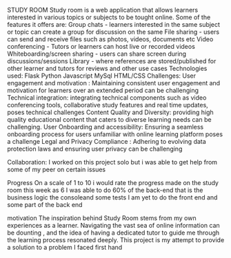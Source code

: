 STUDY ROOM
Study room is a web application that allows learners interested in various topics or subjects to be tought online.
Some of the features it offers are:
Group chats - learners interested in the same subject or topic can create a group for discussion on the same
File sharing - users can send and receive files such as photos, videos, documents etc
Video conferencing - Tutors or learners can host live or recorded videos
Whiteboarding/screen sharing - users can share screen during discussions/sessions
Library - where references are stored/published for other learner and tutors for reviews and other use cases
Technologies used:
Flask
Python 
Javascript
MySql
HTML/CSS
Challenges:
User engagement and motivation : Maintaining consistent user engagement and motivation for learners over an extended period can be challenging
Technical integration: integrating technical components such as video conferencing tools, collaborative study features  and real time updates, poses technical challenges
Content Quality and Diversity: providing high quality educational content that caters to diverse learning needs can be challenging.
User Onboarding and accessibility: Ensuring a seamless onboarding process for users unfamiliar with online learning platform poses a challenge
Legal and Privacy Compliance : Adhering to evolving data protection laws and ensuring user privacy can be challenging

Collaboration:
I worked on this project solo but i was able to get help from some of my peer on certain issues

Progress
On a scale of 1 to 10 i would rate the progress made on the study room this week as 6
I was able to do 60% of the back-end that is the business logic the consoleand some tests
I am yet to do the front end and some part of the back end

motivation
The inspiration behind Study Room stems from my own experiences as a learner. 
Navigating the vast sea of online information can be dounting , and the idea of having a dedicated tutor to guide me through the learning process resonated deeply. This project is my attempt to provide a solution to a problem I faced  first hand

